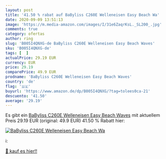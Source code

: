 ```yaml
---
layout: post
title: '41.50 % rabat auf BaByliss C260E Welleneisen Easy Beach Wa'
date: 2020-09-09 13:51:13
image: 'https://m.media-amazon.com/images/I/31e6ZaqrKsL._SL200_.jpg'
comments: true
category: ofertas
author: ring
slug: 'B005I4QNXG-de BaByliss C260E Welleneisen Easy Beach Waves'
sku: 'B005I4QNXG-de'
tags: [  ]
actualPrice: 29.19 EUR
currency: EUR
price: 29.19
comparePrice: 49.9 EUR
prodname: 'BaByliss C260E Welleneisen Easy Beach Waves'
country: 'de'
flag: '🇩🇪'
buyurl: 'https://www.amazon.de/dp/B005I4QNXG/?tag=tolees0ca-21'
descuento: '41.50'
average: '29.19'
---
```


Es gibt ein [BaByliss C260E Welleneisen Easy Beach Waves](https://www.amazon.de/dp/B005I4QNXG/?tag=tolees0ca-21) mit aktuellem Preis 29.19 EUR (original: 49.9 EUR) 41.50 % Rabatt hier:

[![BaByliss C260E Welleneisen Easy Beach Wa](https://m.media-amazon.com/images/I/31e6ZaqrKsL._SL200_.jpg)](https://www.amazon.de/dp/B005I4QNXG/?tag=tolees0ca-21)

ℹ️:


[🛒 kauf es hier!!](https://www.amazon.de/dp/B005I4QNXG/?tag=tolees0ca-21)
